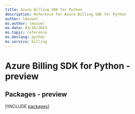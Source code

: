 ```yaml
---
title: Azure Billing SDK for Python
description: Reference for Azure Billing SDK for Python
author: lmazuel
ms.author: lmazuel
ms.data: 03/16/2023
ms.topic: reference
ms.devlang: python
ms.service: billing
---
```

# Azure Billing SDK for Python - preview
## Packages - preview
[!INCLUDE [packages](billing-index.md)]